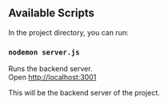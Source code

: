 ## Available Scripts

In the project directory, you can run:

### `nodemon server.js`

Runs the backend server.\
Open [http://localhost:3001](http://localhost:3001)

This will be the backend server of the project.
